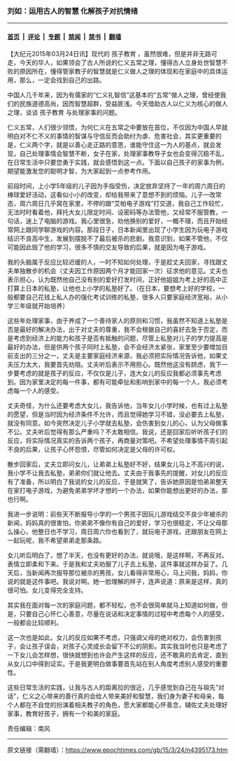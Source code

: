 ### 刘如：运用古人的智慧 化解孩子对抗情绪

---

#### [首页](../../../..?n4395173) &nbsp;|&nbsp; [评论](../../../../../epoch-comment?n4395173) &nbsp;|&nbsp; [专题](../../../../../epoch-special?n4395173) &nbsp;|&nbsp; [禁闻](../../../../../epoch-news?n4395173) &nbsp;|&nbsp; [禁书](../../../../../books?n4395173) &nbsp;|&nbsp; [翻墙](https://github.com/gfw-breaker/nogfw/blob/master/README.md?n4395173)


<div class="post_content" id="artbody" itemprop="articleBody">
 <!-- article content begin -->
 <p>
  【大纪元2015年03月24日讯】现代的
  <ok href="https://www.epochtimes.com/gb/tag/%E5%AD%A9%E5%AD%90%E6%95%99%E8%82%B2.html">
   孩子教育
  </ok>
  ，虽然很难，但是并非无路可走，今天的华人，如果领会了古人所说的仁义五常之理，懂得古人立身处世智慧不败的原因所在，懂得管家教子的智慧就是仁义做人之理的体现和在家庭中的具体运用，那么，一定会找到自己的出路。
 </p>
 <p>
  中国人几千年来，因为有儒家的“仁义礼智信”这基本的“五常”做人之理，曾经使我们的民族道德高尚，因而智慧超群，受益匪浅。今天借助古人以仁义为核心的做人之理，谈谈
  <ok href="https://www.epochtimes.com/gb/tag/%E5%AD%A9%E5%AD%90%E6%95%99%E8%82%B2.html">
   孩子教育
  </ok>
  与处理家事的问题。
 </p>
 <p>
  仁义五常，人们很少领悟，为何仁义在五常之中要放在首位，不仅因为中国人早就明白对不仁不义的事情的智谋与守信反而会助纣为虐、危害社会，其实更重要的是，仁义两个字，就是以善心走正路的意思，谁能守住这一为人的基点，就会发现，自己处理事情会智慧不断，女子在家，处理家事教导子女也会变得沉稳不乱，在日常生活中只要您勇于实践，就会感悟到这一点。下面以自己孩子的家事为例，期望能激发您的聪明才智，为大家起到一点参考作用。
 </p>
 <p>
  前段时间，上小学5年级的儿子因为手指受伤，决定放弃坚持了一年的周六周日的棒球爱好活动，这看似小小的改变，却给我带来了意想不到的烦恼。儿子一改常态，周六周日几乎窝在家里，不停的跟“艾帕电子游戏”打交道，我自己工作较忙，无法时时看着他，拜托大女儿限定时间、设密码等办法管他，又经常不服管教，一句话，迷上了电脑的游戏。我心里很急，劝他换别的爱好，一概不理，而且开始经常网上跟同学聊游戏的内容。那段日子，日本新闻里出现了小学生因为玩电子游戏结识不良高中生，发展到摆脱不了最后被杀的悲剧。我意识到，如果不管他，不仅可能因此毁了他的学习，很多不慎的交友导致的后果，就是因为电子游戏。
 </p>
 <p>
  我的头脑属于反应比较迟缓的人，一时不知如何处理，于是趁丈夫回家，寻找跟丈夫单独散步的机会（丈夫因工作原因两个月才能回家一次）征求他的意见。丈夫也表示担心，认为既然他自己没有别的爱好打发时间，正好他姐姐为考上好的高中正打算上日本的私塾，让他也上小学的私塾好了。（在日本，要想考上好的学校，一般都要自己花钱上私人办的强化考试训练的私塾，很多人只要家庭经济宽裕，从小学三年级就开始培养）
 </p>
 <p>
  这些年处理家事，由于养成了一个善待家人的原则和习惯，我虽然不知道上私塾是否是最好的解决办法，出于对丈夫的尊重，我不会根据自己的喜好去急于否定，而是考虑到经济上的能力和孩子是否有抵触的问题，尽管上私塾对儿子的学力提高是最好的办法，但是供两个孩子同时上私塾，会不会经济太紧张，家里至少要增加目前支出的三分之一，丈夫是主要家庭经济来源，我必须把实际情况告诉他，如果丈夫压力太大，我要首先劝阻。丈夫听后表示不用担心。既然他这没有顾虑，我下一步要考虑的就是孩子的反应，不仅仅是儿子，连大女儿的反应我都必须事先考虑到。因为家里决定的每一件事，都有可能牵扯和影响到家中的每一个人，我必须考虑每一个人的感受。
 </p>
 <p>
  丈夫奇怪，为什么还要考虑大女儿，我告诉他，当年女儿小学时候，也有过上私塾的愿望，但是当时因为经济条件不允许，而且觉得她学习不错，没必要去上私塾，就没有同意。如今突然决定儿子小学就去私塾，会伤害到女儿的心，认为父母做事不公。丈夫听后觉得有那么严重吗？不太敢相信。我说，还是回家后听听孩子们的反应，将实际情况真实的告诉两个孩子，再商量对策吧。不希望处理事情不周引起不良的后果，让孩子心怀怨恨，尽管如何决定是父母的许可权。
 </p>
 <p>
  散步回家后，丈夫立即问女儿，让弟弟上私塾好不好，结果女儿马上不高兴的说，我小学不让我去私塾，弟弟你们就让他去。丈夫由于我事先的提醒，对女儿的反应有了准备，所以明白了我说的女儿的反应，于是就笑了，告诉她原因是怕弟弟整天在家打电子游戏，为避免弟弟学坏才想的一个办法，如果你能想出更好的办法，那也行啊。
 </p>
 <p>
  我进一步说明：前些天不断报导小学的一个男孩子因玩儿游戏结交不良少年被杀的新闻，妈妈真的很害怕，你弟弟不像你有自己的爱好，学习也很稳定，不让父母那么操心，他整日也不学习，周日周六你也看到了，就玩电子游戏，还跟朋友在网上一起玩呢，我不希望弟弟走那条路。
 </p>
 <p>
  女儿听后明白了，想了半天，也没有更好的办法，就说哦，是这样啊，不再反对。表情立即柔和下来。于是我和丈夫劝服了儿子去上私塾，这件事就这样办妥了。几天后，当新闻再次报导那位被杀的男孩，女儿看得非常用心，马上问我，妈妈，你说的就是这件事吧。我说对啊。她一脸理解的样子，连声说道：原来是这样，真的很可怕。女儿变得完全支持。
 </p>
 <p>
  其实我在面对每一次的家庭问题，都不轻松，也不会很简单就马上知道如何做，但是，只要自己心怀仁心善意，尽量在说话和决定事情的过程中考虑每个人的感受，一般都会比较顺利。
 </p>
 <p>
  这一次也是如此，女儿的反应如果不考虑，只强调父母的绝对权力，会伤害到孩子，会让孩子误会，对孩子心灵成长会留下不公的阴影。其实我当时也只是考虑了一下女儿会怎样想，很快就想到也许会产生这样的反应，还不敢真的去肯定，直到从女儿口中得到证实。于是我更明白做事要首先站在别人角度考虑别人感受的重要性。
 </p>
 <p>
  这些日常生活的实践，让我与古人的距离拉的很近，几乎感觉到自己在与祖先“对话”，仁义之心带来的善行真的会给人带来美好和智慧，我们身为妻子和母亲，每个人都在不自觉的扮演着相夫教子的角色，愿大家都能心怀善念，辅佐丈夫处理好家事，教育好孩子，拥有一个和美的家庭。
 </p>
 <p>
  责任编辑：南风
 </p>
 <!-- article content end -->
 <div id="below_article_ad">
 </div>
</div>


---

原文链接（需翻墙）：https://www.epochtimes.com/gb/15/3/24/n4395173.htm